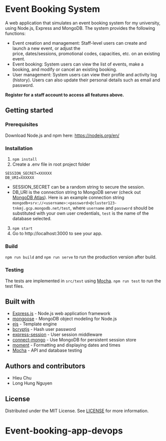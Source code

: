 # Event Booking System
A web application that simulates an event booking system for my university, using Node.js, Express and MongoDB. The system provides the following functions: 
- Event  creation  and  management:  Staff-level users  can  create  and  launch  a  new  event,  or  adjust  the  
price, dates/sessions, promotional codes, capacities, etc. on an existing event.  
- Event booking: System users can view the list of events, make a booking, and modify or cancel an existing booking.  
- User management: System users can view their profile and activity log (history). Users can also update their personal details such as email and password.

**Register for a staff account to access all features above.**

## Getting started
### Prerequisites
Download Node.js and npm here: https://nodejs.org/en/
### Installation
1. `npm install`
2. Create a .env file in root project folder
```
SESSION_SECRET=XXXXXX
DB_URI=XXXXXX
```  
- SESSION_SECRET can be a random string to secure the session.
- DB_URI is the connection string to MongoDB server (check out [MongoDB Atlas](https://www.mongodb.com/cloud/atlas)). Here is an example connection string `mongodb+srv://<username>:<password>@cluster123-tnkmj.gcp.mongodb.net/test`, where `username` and `password` should be substituted with your own user credentials, `test` is the name of the database selected.
3. `npm start` 
4. Go to http://localhost:3000 to see your app.

### Build
`npm run build` and `npm run serve` to run the production version after build.

### Testing
The tests are implemented in `src/test` using [Mocha](https://github.com/mochajs/mocha). `npm run test` to run the test files.

## Built with
- [Express.js](https://github.com/expressjs/express) - Node.js web application framework
- [mongoose](https://github.com/expressjs/express) - MongoDB object modeling for Node.js
- [ejs](https://github.com/mde/ejs) - Template engine
- [bcryptjs](https://github.com/dcodeIO/bcrypt.js) - Hash user password
- [express-session](https://github.com/expressjs/session) - User session middleware
- [connect-mongo](https://github.com/jdesboeufs/connect-mongo) - Use MongoDB for persistent session store
- [moment](https://github.com/moment/moment) - Formatting and displaying dates and times
- [Mocha](https://github.com/mochajs/mocha) - API and database testing

## Authors and contributors
- Hieu Chu
- Long Hung Nguyen

## License
Distributed under the MIT License. See [LICENSE](LICENSE) for more information.
# Event-booking-app-devops
